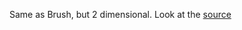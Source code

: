 Same as Brush, but 2 dimensional. Look at the [source](https://github.com/rrag/react-stockcharts/tree/master/docs/lib/charts/CandleStickChartWith2DBrush.jsx)